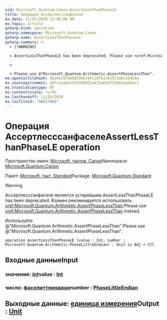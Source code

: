 ```yaml
---
uid: Microsoft.Quantum.Canon.AssertLessThanPhaseLE
title: Операция Ассертлесссанфаселе
ms.date: 11/25/2020 12:00:00 AM
ms.topic: article
qsharp.kind: operation
qsharp.namespace: Microsoft.Quantum.Canon
qsharp.name: AssertLessThanPhaseLE
qsharp.summary: >-
  > [!WARNING]

  > AssertLessThanPhaseLE has been deprecated. Please use <xref:Microsoft.Quantum.Arithmetic.AssertPhaseLessThan> instead.

  >

  > Please use @"Microsoft.Quantum.Arithmetic.AssertPhaseLessThan".
ms.openlocfilehash: 9ba41c0fa068196b74fc2dfb13615c5a0c25424a
ms.sourcegitcommit: a87c1aa8e7453360025e47ba614f25b02ea84ec3
ms.translationtype: MT
ms.contentlocale: ru-RU
ms.lasthandoff: 11/26/2020
ms.locfileid: "96217005"
---
```

# <a name="assertlessthanphasele-operation"></a><span data-ttu-id="5515f-102">Операция Ассертлесссанфаселе</span><span class="sxs-lookup"><span data-stu-id="5515f-102">AssertLessThanPhaseLE operation</span></span>

<span data-ttu-id="5515f-103">Пространство имен: [Microsoft. тактов. Canon](xref:Microsoft.Quantum.Canon)</span><span class="sxs-lookup"><span data-stu-id="5515f-103">Namespace: [Microsoft.Quantum.Canon](xref:Microsoft.Quantum.Canon)</span></span>

<span data-ttu-id="5515f-104">Пакет: [Microsoft. такт. Standard](https://nuget.org/packages/Microsoft.Quantum.Standard)</span><span class="sxs-lookup"><span data-stu-id="5515f-104">Package: [Microsoft.Quantum.Standard](https://nuget.org/packages/Microsoft.Quantum.Standard)</span></span>


> [!WARNING]
> <span data-ttu-id="5515f-105">Ассертлесссанфаселе является устаревшим.</span><span class="sxs-lookup"><span data-stu-id="5515f-105">AssertLessThanPhaseLE has been deprecated.</span></span> <span data-ttu-id="5515f-106">Взамен рекомендуется использовать <xref:Microsoft.Quantum.Arithmetic.AssertPhaseLessThan>.</span><span class="sxs-lookup"><span data-stu-id="5515f-106">Please use <xref:Microsoft.Quantum.Arithmetic.AssertPhaseLessThan> instead.</span></span>
>
> <span data-ttu-id="5515f-107">Используйте @"Microsoft.Quantum.Arithmetic.AssertPhaseLessThan".</span><span class="sxs-lookup"><span data-stu-id="5515f-107">Please use @"Microsoft.Quantum.Arithmetic.AssertPhaseLessThan".</span></span>



```qsharp
operation AssertLessThanPhaseLE (value : Int, number : Microsoft.Quantum.Arithmetic.PhaseLittleEndian) : Unit is Adj + Ctl
```


## <a name="input"></a><span data-ttu-id="5515f-108">Входные данные</span><span class="sxs-lookup"><span data-stu-id="5515f-108">Input</span></span>

### <a name="value--int"></a><span data-ttu-id="5515f-109">значение: [int](xref:microsoft.quantum.lang-ref.int)</span><span class="sxs-lookup"><span data-stu-id="5515f-109">value : [Int](xref:microsoft.quantum.lang-ref.int)</span></span>




### <a name="number--phaselittleendian"></a><span data-ttu-id="5515f-110">число: [фаселиттлиндиан](xref:Microsoft.Quantum.Arithmetic.PhaseLittleEndian)</span><span class="sxs-lookup"><span data-stu-id="5515f-110">number : [PhaseLittleEndian](xref:Microsoft.Quantum.Arithmetic.PhaseLittleEndian)</span></span>





## <a name="output--unit"></a><span data-ttu-id="5515f-111">Выходные данные: [единица измерения](xref:microsoft.quantum.lang-ref.unit)</span><span class="sxs-lookup"><span data-stu-id="5515f-111">Output : [Unit](xref:microsoft.quantum.lang-ref.unit)</span></span>


